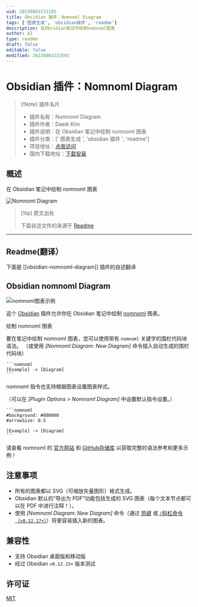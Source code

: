 ```yaml
---
uid: 20230803231105
title: Obsidian 插件：Nomnoml Diagram
tags: ['图表生成', 'obsidian插件', 'readme']
description: 在Obsidian笔记中绘制nomnoml图表
author: AI
type: readme
draft: false
editable: false
modified: 20230803232501
---
```


# Obsidian 插件：Nomnoml Diagram

> [!Note] 插件名片
> - 插件名称：Nomnoml Diagram
> - 插件作者：Daeik Kim
> - 插件说明：在 Obsidian 笔记中绘制 nomnoml 图表
> - 插件分类：[' 图表生成 ', 'obsidian 插件 ', 'readme']
> - 项目地址：[点我访问](https://github.com/Daeik/obsidian-nomnoml-diagram)
> - 国内下载地址：[下载安装](https://pkmer.cn/products/plugin/pluginMarket/?obsidian-nomnoml-diagram)

## 概述

在 Obsidian 笔记中绘制 nomnoml 图表

![Nomnoml Diagram](https://cdn.pkmer.cn/covers/obsidian-nomnoml-diagram.gif!pkmer)

> [!tip] 原文出处
>
>下面自述文件的来源于 [Readme](https://ghproxy.net/https://raw.githubusercontent.com/Daeik/obsidian-nomnoml-diagram/main/README.md)
>

---

## Readme(翻译）

下面是 [[obsidian-nomnoml-diagram]] 插件的自述翻译

## Obsidian nomnoml Diagram

![nomnoml图表示例](https://raw.githubusercontent.com/Daeik/obsidian-nomnoml-diagram/main/images/nomnoml-diagram-example.gif)

这个 [Obsidian](https://obsidian.md/) 插件允许你在 Obsidian 笔记中绘制 [nomnoml](https://www.nomnoml.com/) 图表。

绘制 nomnoml 图表

要在笔记中绘制 nomnoml 图表，您可以使用带有 `nomnoml` 关键字的围栏代码块语法。 （或使用 *[Nomnoml Diagram: New Diagram]* 命令插入自动生成的围栏代码块）

    ```nomnoml
    [Example] -> [Diagram]
    ```

nomnoml 指令也支持根据图表设置图表样式。

（可以在 *[Plugin Options > Nomnoml Diagram]* 中设置默认指令设置。）

    ```nomnoml
    #background: #000000
    #arrowSize: 0.5

    [Example] -> [Diagram]
    ```

请查看 nomnoml 的 [官方网站](https://www.nomnoml.com/) 和 [GitHub存储库](https://github.com/skanaar/nomnoml) 以获取完整的语法参考和更多示例！

## 注意事项

- 所有的图表都以 SVG（可缩放矢量图形）格式生成。
- Obsidian 默认的“导出为 PDF”功能包括生成的 SVG 图表（每个文本节点都可以在 PDF 中进行注释！）。
- 使用 *[Nomnoml Diagram: New Diagram]* 命令（通过 [热键](https://help.obsidian.md/How+to/Use+hotkeys) 或 [`/`斜杠命令（`v0.12.17+`）](https://forum.obsidian.md/t/obsidian-release-v0-12-17/25270)）将更容易插入新的图表。

## 兼容性

- 支持 Obsidian 桌面版和移动版
- 经过 Obsidian `v0.12.15+` 版本测试

## 许可证

[MIT](./LICENSE)
